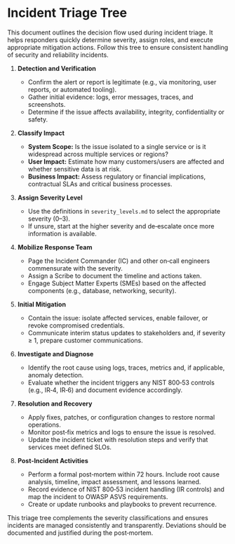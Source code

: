 # Incident Triage Tree

This document outlines the decision flow used during incident triage. It helps responders quickly determine severity, assign roles, and execute appropriate mitigation actions. Follow this tree to ensure consistent handling of security and reliability incidents.

1. **Detection and Verification**
   - Confirm the alert or report is legitimate (e.g., via monitoring, user reports, or automated tooling).
   - Gather initial evidence: logs, error messages, traces, and screenshots.
   - Determine if the issue affects availability, integrity, confidentiality or safety.

2. **Classify Impact**
   - **System Scope:** Is the issue isolated to a single service or is it widespread across multiple services or regions?
   - **User Impact:** Estimate how many customers/users are affected and whether sensitive data is at risk.
   - **Business Impact:** Assess regulatory or financial implications, contractual SLAs and critical business processes.

3. **Assign Severity Level**
   - Use the definitions in `severity_levels.md` to select the appropriate severity (0–3).
   - If unsure, start at the higher severity and de‑escalate once more information is available.

4. **Mobilize Response Team**
   - Page the Incident Commander (IC) and other on‑call engineers commensurate with the severity.
   - Assign a Scribe to document the timeline and actions taken.
   - Engage Subject Matter Experts (SMEs) based on the affected components (e.g., database, networking, security).

5. **Initial Mitigation**
   - Contain the issue: isolate affected services, enable failover, or revoke compromised credentials.
   - Communicate interim status updates to stakeholders and, if severity ≥ 1, prepare customer communications.

6. **Investigate and Diagnose**
   - Identify the root cause using logs, traces, metrics and, if applicable, anomaly detection.
   - Evaluate whether the incident triggers any NIST 800‑53 controls (e.g., IR‑4, IR‑6) and document evidence accordingly.

7. **Resolution and Recovery**
   - Apply fixes, patches, or configuration changes to restore normal operations.
   - Monitor post‑fix metrics and logs to ensure the issue is resolved.
   - Update the incident ticket with resolution steps and verify that services meet defined SLOs.

8. **Post‑Incident Activities**
   - Perform a formal post‑mortem within 72 hours. Include root cause analysis, timeline, impact assessment, and lessons learned.
   - Record evidence of NIST 800‑53 incident handling (IR controls) and map the incident to OWASP ASVS requirements.
   - Create or update runbooks and playbooks to prevent recurrence.

This triage tree complements the severity classifications and ensures incidents are managed consistently and transparently. Deviations should be documented and justified during the post‑mortem.
